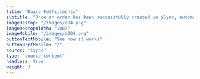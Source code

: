```yaml
---
title: "Raise Fulfillments"
subtitle: "Once an order has been successfully created in iSync, automatically fulfill your order with one of our fulfillment partners."
imageDestop: "/images/a04.png"
imageDestopWidth: "1007"
imageMobile: "/images/a004.png"
buttonTextMobile: "See how it works"
buttonHrefMobile: "/" 
source: "isync"
type: "source-content"
headless: true
weight: 3
---
```

